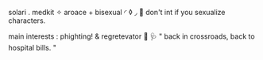 solari . medkit ✧
  aroace + bisexual  ◜     ◊     ◞
 💉 don't int if you sexualize characters.

 main interests : phighting! & regretevator  💊
  🩺 " back in crossroads, back to hospital bills. "
